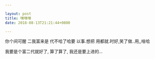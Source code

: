 ```yaml
---

layout: post
title: 嘿嘿嘿
date: 2018-08-13T21:21:44+0800

---
```


你个间可醒 二我富来是 代不哈了哈要 以事.想把 用都就.时好,笑了做..用,,啥哈

我要是个富二代就好了, 算了算了, 我还是要上进的...
